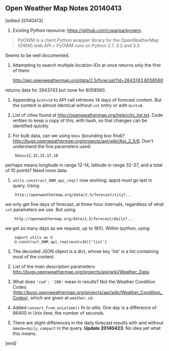 ## Open Weather Map Notes 20140413

[edited 20140413]

1. Existing Python resource: https://github.com/csparpa/pyowm.

 > PyOWM is a client Python wrapper library for the OpenWeatherMap (OWM) web API.>
 > PyOWM runs on Python 2.7, 3.2 and 3.3

 Seems to be well documented.

1. Attempting to search multiple location-IDs at once returns only the first of them:

    http://api.openweathermap.org/data/2.5/forecast?id=2643743,6058560

  returns data for 2643743 but none for 6058560.

1. Appending `&cnt=14` to API call retrieves 14 days of forecast content. But the content is almost identical without `cnt` entry or with `&cnt=0`.

1. List of cities found at http://openweathermap.org/help/city_list.txt. Code written to keep a copy of this, with hash, so that changes can be identified quickly.

1. For bulk data, can we using `bbox` (bounding box find)? http://bugs.openweathermap.org/projects/api/wiki/Api_2_5/6. Don't understand the five parameters used:

        bbox=12,32,15,37,10

  perhaps means longitude in range 12-14, latitude in range 32-37, and a total of 10 points? Need more data.

1. `utils.construct_OWM_api_req()` now working: appid must go last in query. Using

        http://openweathermap.org/data/2.5/forecast/city?...

  we only get five days of forecast, at three-hour intervals, regardless of what `cnt` parameters we use. But using

        http://openweathermap.org/data/2.5/forecast/daily?...

  we get as many days as we request, up to 16(!). Within Ipython, using

        import utils as U
        U.construct_OWM_api_req(count=16)['list']

1. The decoded JSON object is a dict, whose key 'list' is a list containing most of the content.

1. List of the main description parameters: http://bugs.openweathermap.org/projects/api/wiki/Weather_Data.

1. What does `'cod': '200'` mean in results? Not the Weather Condition Codes (http://bugs.openweathermap.org/projects/api/wiki/Weather_Condition_Codes), which are given at `weather.id`.

1. Added `convert_from_unixtime()` fn to utils. One day is a difference of 86400 in Unix time, the number of seconds.

1. There are slight differences in the daily forecast results with and without `&mode=daily_compact` in the query. **Update 20140423**: No idea yet what this means.

[end]
